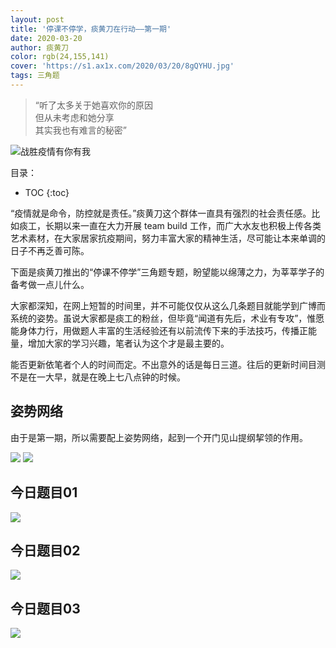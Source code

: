 ```yaml
---
layout: post
title: '停课不停学，痰黄刀在行动——第一期'
date: 2020-03-20
author: 痰黄刀
color: rgb(24,155,141)
cover: 'https://s1.ax1x.com/2020/03/20/8gQYHU.jpg'
tags: 三角题
---
```


> “听了太多关于她喜欢你的原因<br/>但从未考虑和她分享<br/>其实我也有难言的秘密”

<img src="https://s1.ax1x.com/2020/03/20/8gQYHU.jpg" alt="战胜疫情有你有我" border="0" />

目录：

* TOC
{:toc}

“疫情就是命令，防控就是责任。”痰黄刀这个群体一直具有强烈的社会责任感。比如痰工，长期以来一直在大力开展 team build 工作，而广大水友也积极上传各类艺术素材，在大家居家抗疫期间，努力丰富大家的精神生活，尽可能让本来单调的日子不再乏善可陈。

下面是痰黄刀推出的“停课不停学”三角题专题，盼望能以绵薄之力，为莘莘学子的备考做一点儿什么。

大家都深知，在网上短暂的时间里，并不可能仅仅从这么几条题目就能学到广博而系统的姿势。虽说大家都是痰工的粉丝，但毕竟“闻道有先后，术业有专攻”，惟愿能身体力行，用做题人丰富的生活经验还有以前流传下来的手法技巧，传播正能量，增加大家的学习兴趣，笔者认为这个才是最主要的。

能否更新依笔者个人的时间而定。不出意外的话是每日三道。往后的更新时间目测不是在一大早，就是在晚上七八点钟的时候。

## 姿势网络

由于是第一期，所以需要配上姿势网络，起到一个开门见山提纲挈领的作用。

![](https://s1.ax1x.com/2020/03/20/86RaVO.jpg)
![](https://s1.ax1x.com/2020/03/20/86R3G9.jpg)

## 今日题目01

![](https://s1.ax1x.com/2020/03/20/86RGx1.jpg)

## 今日题目02

![](https://s1.ax1x.com/2020/03/20/86Rtr6.jpg)

## 今日题目03

![](https://s1.ax1x.com/2020/03/20/86RMaF.jpg)


